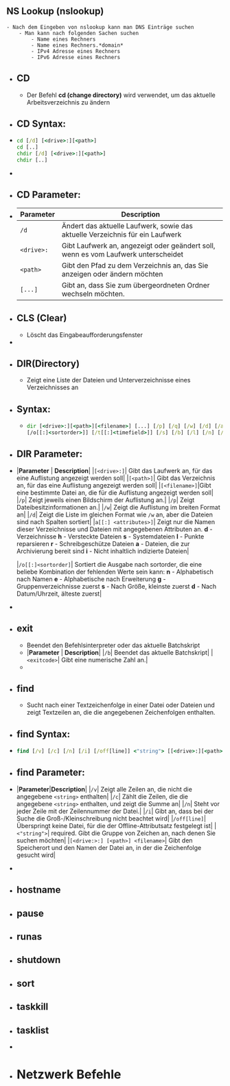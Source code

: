 ## NS Lookup (nslookup)
	- Nach dem Eingeben von nslookup kann man DNS Einträge suchen
		- Man kann nach folgenden Sachen suchen
			- Name eines Rechners
			- Name eines Rechners.*domain*
			- IPv4 Adresse eines Rechners
			- IPv6 Adresse eines Rechners
- ## CD
	- Der Befehl **cd (change directory)** wird verwendet, um das aktuelle Arbeitsverzeichnis zu ändern
- ## CD Syntax:
- ```cmd
  cd [/d] [<drive>:][<path>]
  cd [..]
  chdir [/d] [<drive>:][<path>]
  chdir [..]
  ```
-
- ## CD Parameter:
- |**Parameter**                     | **Description**| 
  |---------------------------|-----------------|
  | `/d`                            | Ändert das aktuelle Laufwerk, sowie das aktuelle Verzeichnis für ein Laufwerk|
  | `<drive>:`| Gibt Laufwerk an, angezeigt oder geändert soll, wenn es vom Laufwerk unterscheidet|
  |`<path>`| Gibt den Pfad zu dem Verzeichnis an, das Sie anzeigen oder ändern möchten|
  |`[...]`|Gibt an, dass Sie zum übergeordneten Ordner wechseln möchten.|
- ## CLS (Clear)
	- Löscht das Eingabeaufforderungsfenster
-
- ## DIR(Directory)
	- Zeigt eine Liste der Dateien und Unterverzeichnisse eines Verzeichnisses an
- ## Syntax:
	- ```cmd
	  dir [<drive>:][<path>][<filename>] [...] [/p] [/q] [/w] [/d] [/a[[:]<attributes>]
	  [/o[[:]<sortorder>]] [/t[[:]<timefield>]] [/s] [/b] [/l] [/n] [/x] [/c] [/4] [/r]
	  ```
- ## DIR Parameter:
- |**Parameter** | **Description**|
  |`[<drive>:]`| Gibt das Laufwerk an, für das eine Auflistung angezeigt werden soll|
  |`[<path>]`| Gibt das Verzeichnis an, für das eine Auflistung angezeigt werden soll|
  |`[<filename>]`|Gibt eine bestimmte Datei an, die für die Auflistung angezeigt werden soll|
  |`/p`| Zeigt jeweils einen Bildschirm der Auflistung an.|
  |`/p`| Zeigt Dateibesitzinformationen an.|
  |`/w`| Zeigt die Auflistung im breiten Format an|
  |`/d`| Zeigt die Liste im gleichen Format wie `/w` an, aber die Dateien sind nach Spalten sortiert|
  |`a[[:] <attributes>]`| Zeigt nur die Namen dieser Verzeichnisse und Dateien mit angegebenen Attributen an.
  **d** - Verzeichnisse
  **h** - Versteckte Dateien
  **s** - Systemdateien
  **I** - Punkte reparsieren
  **r** - Schreibgeschütze Dateien
  **a** - Dateien, die zur Archivierung bereit sind
  **i** - Nicht inhaltlich indizierte Dateien|
  
  |`/o[[:]<sortorder]`| Sortiert die Ausgabe nach sortorder, die eine beliebe Kombination der fehlenden Werte sein kann: 
  **n** - Alphabetisch nach Namen
  **e** - Alphabetische nach Erweiterung
  **g** - Gruppenverzeichnisse zuerst
  **s** - Nach Größe, kleinste zuerst
  **d** - Nach Datum/Uhrzeit, älteste zuerst|
-
- ## exit
	- Beendet den Befehlsinterpreter oder das aktuelle Batchskript
	- |**Parameter** | **Description**|
	  |`/b`| Beendet das aktuelle Batchskript|
	  |`<exitcode>`| Gibt eine numerische Zahl an.|
	-
- ## find
	- Sucht nach einer Textzeichenfolge in einer Datei oder Dateien und zeigt Textzeilen an, die die angegebenen Zeichenfolgen enthalten.
- ## find Syntax:
- ```cmd
  find [/v] [/c] [/n] [/i] [/off[line]] <"string"> [[<drive>:][<path>]<filename>[...]]
  ```
- ## find Parameter:
- |**Parameter**|**Description**|
  |`/v`| Zeigt alle Zeilen an, die nicht die angegebene `<string>` enthalten|
  |`/c`| Zählt die Zeilen, die die angegebene `<string>` enthalten, und zeigt die Summe an|
  |`/n`| Steht vor jeder Zeile mit der Zeilennummer der Datei.|
  |`/i`| Gibt an, dass bei der Suche die Groß-/Kleinschreibung nicht beachtet wird|
  |`/off[line]`| Überspringt keine Datei, für die der Offline-Attributsatz festgelegt ist|
  |`<"string">`| required. Gibt die Gruppe von Zeichen an, nach denen Sie suchen möchten|
  |`[<drive:>:] [<path>] <filename>`| Gibt den Speicherort und den Namen der Datei an, in der die Zeichenfolge gesucht wird|
-
- ## hostname
- ## pause
- ## runas
- ## shutdown
- ## sort
- ## taskkill
- ## tasklist
-
- # Netzwerk Befehle